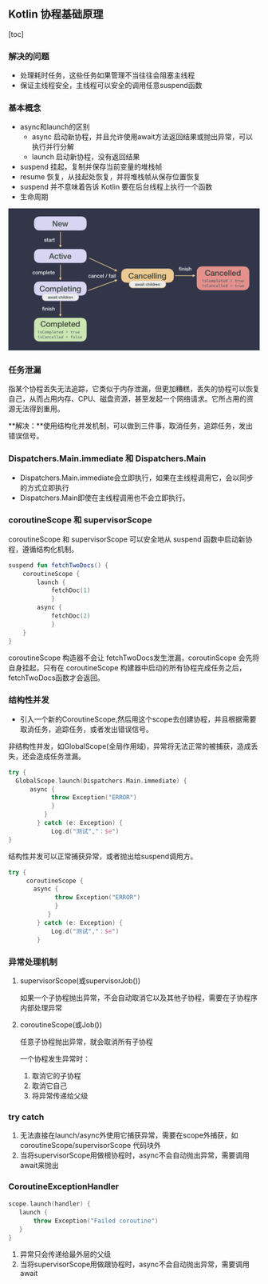 ## Kotlin 协程基础原理

[toc]

### 解决的问题

* 处理耗时任务，这些任务如果管理不当往往会阻塞主线程
* 保证主线程安全，主线程可以安全的调用任意suspend函数

### 基本概念

* async和launch的区别
  * async 启动新协程，并且允许使用await方法返回结果或抛出异常，可以执行并行分解
  * launch 启动新协程，没有返回结果
* suspend 挂起，复制并保存当前变量的堆栈帧
* resume 恢复，从挂起处恢复，并将堆栈帧从保存位置恢复
*  suspend 并不意味着告诉 Kotlin 要在后台线程上执行一个函数
*  生命周期

![生命周期](images/coroutines_img1.jpg)

### 任务泄漏

指某个协程丢失无法追踪，它类似于内存泄漏，但更加糟糕，丢失的协程可以恢复自己，从而占用内存、CPU、磁盘资源，甚至发起一个网络请求。它所占用的资源无法得到重用。

**解决：**使用结构化并发机制，可以做到三件事，取消任务，追踪任务，发出错误信号。

### Dispatchers.Main.immediate 和 Dispatchers.Main

* Dispatchers.Main.immediate会立即执行，如果在主线程调用它，会以同步的方式立即执行
* Dispatchers.Main即使在主线程调用也不会立即执行。

### coroutineScope 和 supervisorScope

coroutineScope 和 supervisorScope 可以安全地从 suspend 函数中启动新协程，遵循结构化机制。

```kotlin
suspend fun fetchTwoDocs() {
    coroutineScope {
        launch { 
            fetchDoc(1) 
            }
        async { 
            fetchDoc(2) 
            }
    }
}
```
coroutineScope 构造器不会让 fetchTwoDocs发生泄漏，coroutinScope 会先将自身挂起，只有在 coroutineScope 构建器中启动的所有协程完成任务之后，fetchTwoDocs函数才会返回。

### 结构性并发

* 引入一个新的CoroutineScope,然后用这个scope去创建协程，并且根据需要取消任务，追踪任务，或者发出错误信号。

非结构性并发，如GlobalScope(全局作用域)，异常将无法正常的被捕获，造成丢失，还会造成任务泄漏。
```kotlin
try {
  GlobalScope.launch(Dispatchers.Main.immediate) {
      async {
            throw Exception("ERROR")
            }
          }
        } catch (e: Exception) {
            Log.d("测试","：$e")
}
```
结构性并发可以正常捕获异常，或者抛出给suspend调用方。
```kotlin
try {
     coroutineScope {
       async {
             throw Exception("ERROR")
             }
           }
        } catch (e: Exception) {
            Log.d("测试","：$e")
        }
```

### 异常处理机制

1. supervisorScope(或supervisorJob())

   如果一个子协程抛出异常，不会自动取消它以及其他子协程，需要在子协程序内部处理异常

2. coroutineScope(或Job())

   任意子协程抛出异常，就会取消所有子协程

   一个协程发生异常时：

   1. 取消它的子协程
   2. 取消它自己
   3. 将异常传递给父级
### try catch

1. 无法直接在launch/async外使用它捕获异常，需要在scope外捕获，如coroutineScope/supervisorScope 代码块外
2. 当将supervisorScope用做根协程时，async不会自动抛出异常，需要调用await来抛出
### CoroutineExceptionHandler

```kotlin
scope.launch(handler) {
   launch {
       throw Exception("Failed coroutine")
   }
}
```

1. 异常只会传递给最外层的父级
2. 当将supervisorScope用做跟协程时，async不会自动抛出异常，需要调用await
